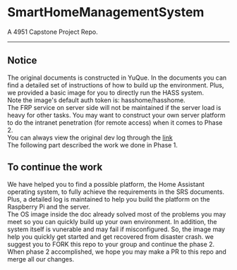 # SmartHomeManagementSystem
A 4951 Capstone Project Repo.

--- 
## Notice
The original documents is constructed in YuQue. In the documents you can find a detailed set of instructions of how to build up the environment. Plus, we provided a basic image for you to directly run the HASS system.  
Note the image's default auth token is: hasshome/hasshome.  
The FRP service on server side will not be maintained if the server load is heavy for other tasks. You may want to construct your own server platform to do the intranet penetration (for remote access) when it comes to Phase 2.  
You can always view the original dev log through the [link](https://www.yuque.com/elysium-gigg0/lwng7m/hq71i207erihkaw2?)  
The following part described the work we done in Phase 1.
## To continue the work
We have helped you to find a possible platform, the Home Assistant operating system, to fully achieve the requirements in the SRS documents. Plus, a detailed log is maintained to help you build the platform on the Raspberry Pi and the server.  
The OS image inside the doc already solved most of the problems you may meet so you can quickly build up your own environment. In addition, the system itself is vunerable and may fail if misconfigured. So, the image may help you quickly get started and get recovered from disaster crash.
we suggest you to FORK this repo to your group and continue the phase 2. When phase 2 accomplished, we hope you may make a PR to this repo and merge all our changes.
